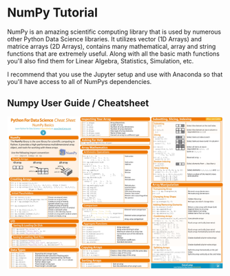 # NumPy Tutorial

NumPy is an amazing scientific computing library that is used by numerous other Python Data Science libraries. It utilizes vector (1D Arrays) and matrice arrays (2D Arrays), contains many mathematical, array and string functions that are extremely useful. Along with all the basic math functions you'll also find them for Linear Algebra, Statistics, Simulation, etc.

I recommend that you use the Jupyter setup and use with Anaconda so that you'll have access to all of NumPys dependencies.

## Numpy User Guide / Cheatsheet
<img align="Center" alt="Numpy" src="./Numpy.jpg" />
